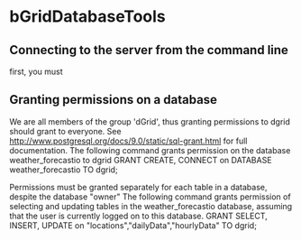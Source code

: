 # bGridDatabaseTools

## Connecting to the server from the command line 
first, you must 

## Granting permissions on a database 
We are all members of the group 'dGrid', thus granting permissions to dgrid should grant to everyone.
See http://www.postgresql.org/docs/9.0/static/sql-grant.html for full documentation. 
The following command grants permission on the database weather_forecastio to dgrid
GRANT CREATE, CONNECT on DATABASE weather_forecastio TO dgrid;

Permissions must be granted separately for each table in a database, despite the database "owner"
The following command grants permission of selecting and updating tables in the weather_forecastio database, assuming that the user is currently logged on to this database. 
GRANT SELECT, INSERT, UPDATE on "locations","dailyData","hourlyData" TO dgrid;
